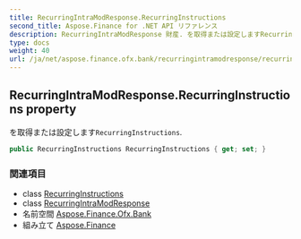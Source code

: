 ```yaml
---
title: RecurringIntraModResponse.RecurringInstructions
second_title: Aspose.Finance for .NET API リファレンス
description: RecurringIntraModResponse 財産. を取得または設定しますRecurringInstructions.
type: docs
weight: 40
url: /ja/net/aspose.finance.ofx.bank/recurringintramodresponse/recurringinstructions/
---
```

## RecurringIntraModResponse.RecurringInstructions property

を取得または設定します`RecurringInstructions`.

```csharp
public RecurringInstructions RecurringInstructions { get; set; }
```

### 関連項目

* class [RecurringInstructions](../../../aspose.finance.ofx/recurringinstructions/)
* class [RecurringIntraModResponse](../)
* 名前空間 [Aspose.Finance.Ofx.Bank](../../recurringintramodresponse/)
* 組み立て [Aspose.Finance](../../../)


